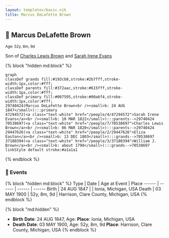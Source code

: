 ```yaml
---
layout: templates/basic.njk
title: Marcus DeLafette Brown
---
```

## 🔵 Marcus DeLafette Brown
<small>Age: 52y, 8m, 9d</small>

Son of [Charles Lewis Brown](/people/7/70538697) and [Sarah Irene Evans](/people/4/47294572)

{% block "hidden md:block" %}
```mermaid
graph
classDef grands fill:#193cb8,stroke:#2b7fff,stroke-width:1px,color:#fff;
classDef parents fill:#372aac,stroke:#615fff,stroke-width:1px,color:#fff;
classDef primary fill:#007595,stroke:#00a6f4,stroke-width:1px,color:#fff;
29740424(Marcus DeLafette Brown<br /><small>b: 24 AUG 1847</small>):::primary
47294572(<a class="text-white" href="/people/4/47294572">Sarah Irene Evans</a><br /><small>b: 10 MAR 1822</small>):::parents-->29740424
70538697(<a class="text-white" href="/people/7/70538697">Charles Lewis Brown</a><br /><small>b: 06 MAR 1820</small>):::parents-->29740424
29447626(<a class="text-white" href="/people/2/29447626">Eliza Easton</a><br /><small>b: 13 DEC 1803</small>):::grands-->70538697
37180394(<a class="text-white" href="/people/3/37180394">William J. Brown</a><br /><small>b: about 1798</small>):::grands-->70538697
linkStyle default stroke:#a1a1a1
```
{% endblock %}

### 📆 Events

{% block "hidden md:block" %}
Type | Date | Age at Event | Place
------ | ------ | ------ | ------
Birth | 24 AUG 1847 |  | Ionia, Michigan, USA
Death | 03 MAY 1900 | 52y, 8m, 9d | Harrison, Clare County, Michigan, USA
{% endblock %}

{% block "md:hidden" %}
- **Birth**
**Date**: 24 AUG 1847, Age:
**Place**: Ionia, Michigan, USA
- **Death**
**Date**: 03 MAY 1900, Age: 52y, 8m, 9d
**Place**: Harrison, Clare County, Michigan, USA
{% endblock %}
